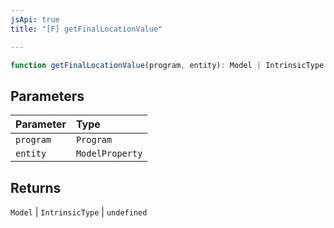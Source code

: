 ```yaml
---
jsApi: true
title: "[F] getFinalLocationValue"

---
```

```ts
function getFinalLocationValue(program, entity): Model | IntrinsicType | undefined
```

## Parameters

| Parameter | Type |
| :------ | :------ |
| `program` | `Program` |
| `entity` | `ModelProperty` |

## Returns

`Model` \| `IntrinsicType` \| `undefined`
